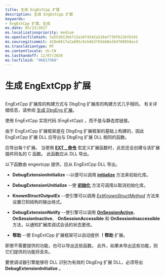 ```yaml
---
title: 生成 EngExtCpp 扩展
description: 生成 EngExtCpp 扩展
keywords:
- EngExtCpp 扩展，生成
ms.date: 05/23/2017
ms.localizationpriority: medium
ms.openlocfilehash: 5a553013b6712a34f4342a528af739f622bf6191
ms.sourcegitcommit: 418e6617e2a695c9cb4b37b5b60e264760858acd
ms.translationtype: MT
ms.contentlocale: zh-CN
ms.lasthandoff: 12/07/2020
ms.locfileid: "96817569"
---
```

# <a name="building-engextcpp-extensions"></a>生成 EngExtCpp 扩展


## <span id="ddk_building_dbgeng_extensions_dbx"></span><span id="DDK_BUILDING_DBGENG_EXTENSIONS_DBX"></span>


EngExtCpp 扩展库的构建方式与 DbgEng 扩展库的构建方式几乎相同。 有关详细信息，请参阅 [生成 DbgEng 扩展](building-dbgeng-extensions.md)。

使用 EngExtCpp 实现代码 (EngExtCpp) ，而不是与静态库链接。

由于 EngExtCpp 扩展框架是在 DbgEng 扩展框架的基础上构建的，因此 EngExtCpp 扩展 DLL 应导出与 DbgEng 扩展 DLL 相同的函数。

应导出每个扩展。 当使用 [**EXT \_ 命令**](/windows-hardware/drivers/ddi/engextcpp/nf-engextcpp-ext_command) 宏定义扩展函数时，此宏还会创建与该扩展插件同名的 C 函数。 此函数应从 DLL 导出。

以下函数由 engextcpp 提供，应从 EngExtCpp DLL 导出。

-   **DebugExtensionInitialize** --以便可以调用 [**initialize**](/previous-versions/windows/hardware/previsioning-framework/ff550945(v=vs.85)) 方法来初始化库。

-   **DebugExtensionUnitialize** --使 [**初始化**](/previous-versions/windows/hardware/previsioning-framework/ff558961(v=vs.85)) 方法可调用以取消初始化库。

-   **KnownStructOutputEx** --使引擎可以调用 [*ExtKnownStructMethod*](/previous-versions/windows/hardware/previsioning-framework/ff543989(v=vs.85)) 方法来设置已知结构的输出格式。

-   **DebugExtensionNotify** --使引擎可以调用 [**OnSessionActive**](/previous-versions/windows/hardware/previsioning-framework/ff552312(v=vs.85))、 **OnSessionInactive**、 **OnSessionAccessible** 和 **OnSessionInaccessible** 方法，以通知扩展库调试会话的状态更改。

-   **帮助** --使 EngExtCpp 扩展框架可以自动提供 **！帮助** 扩展。

即使不需要提供的功能，也可以导出这些函数。 此外，如果未导出这些功能，则它们提供的功能将丢失。

要使调试器引擎能够将 DLL 识别为有效的 DbgEng 扩展 DLL，必须导出 **DebugExtensionInitialize** 。

 

